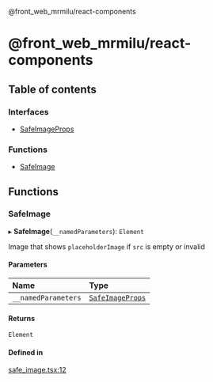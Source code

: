 @front_web_mrmilu/react-components

# @front_web_mrmilu/react-components

## Table of contents

### Interfaces

- [SafeImageProps](interfaces/SafeImageProps.md)

### Functions

- [SafeImage](ReactComponents.md#safeimage)

## Functions

### SafeImage

▸ **SafeImage**(`__namedParameters`): `Element`

Image that shows `placeholderImage` if `src` is empty or invalid

#### Parameters

| Name | Type |
| :------ | :------ |
| `__namedParameters` | [`SafeImageProps`](interfaces/SafeImageProps.md) |

#### Returns

`Element`

#### Defined in

[safe_image.tsx:12](https://github.com/mrmilu/front_web_mrmilu/blob/a26d51a/packages/react_components/src/safe_image.tsx#L12)
